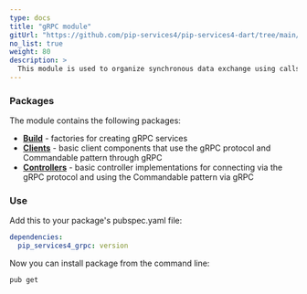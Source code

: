 ```yaml
---
type: docs
title: "gRPC module"
gitUrl: "https://github.com/pip-services4/pip-services4-dart/tree/main/pip-services4-grpc-dart"
no_list: true
weight: 80
description: > 
  This module is used to organize synchronous data exchange using calls through the gRPC protocol. It has implementations of both, the server and client parts.
---
```



### Packages

The module contains the following packages:

- [**Build**](build) - factories for creating gRPC services
- [**Clients**](clients) - basic client components that use the gRPC protocol and Commandable pattern through gRPC
- [**Controllers**](controllers) - basic controller implementations for connecting via the gRPC protocol and using the Commandable pattern via gRPC


### Use

Add this to your package's pubspec.yaml file:
```yaml
dependencies:
  pip_services4_grpc: version
```

Now you can install package from the command line:
```bash
pub get
```

